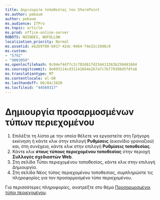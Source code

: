 ```yaml
---
title: Δημιουργία τοποθεσίας του SharePoint
ms.author: pebaum
author: pebaum
ms.audience: ITPro
ms.topic: article
ms.prod: office-online-server
ROBOTS: NOINDEX, NOFOLLOW
localization_priority: Normal
ms.assetid: e62b9f80-b017-42dc-9464-f4e32c19d6c9
ms.custom:
- "5792"
- "9003050"
ms.openlocfilehash: 0c04ef44f7c2c783d61fd234413263b250481604
ms.sourcegitcommit: 8e093114cd31141664e267a7c7b779398d5fdfa8
ms.translationtype: MT
ms.contentlocale: el-GR
ms.lasthandoff: 06/04/2020
ms.locfileid: "44569317"
---
```

# <a name="create-custom-content-types"></a>Δημιουργία προσαρμοσμένων τύπων περιεχομένου

1. Επιλέξτε τη λίστα με την οποία θέλετε να εργαστείτε στη Γρήγορη εκκίνηση ή κάντε κλικ στην επιλογή **Ρυθμίσεις** (εικονίδιο γραναζιού) και, στη συνέχεια, κάντε κλικ στην επιλογή **Ρυθμίσεις τοποθεσίας**.
2. Κάντε κλικ **στους τύπους περιεχομένου τοποθεσίας** στην περιοχή **Συλλογές σχεδιαστών Web**.
3. Στη σελίδα Τύποι περιεχομένου τοποθεσίας, κάντε κλικ στην επιλογή Δημιουργία.
4. Στη σελίδα Νέος τύπος περιεχομένου τοποθεσίας, συμπληρώστε τις πληροφορίες για τον προσαρμοσμένο τύπο περιεχομένου.

Για περισσότερες πληροφορίες, ανατρέξτε στο θέμα [Προσαρμοσμένοι τύποι περιεχομένου](https://support.microsoft.com/office/e1277a2e-a1e8-4473-9126-91a0647766e5#__toc323548991).